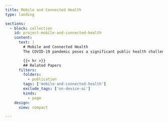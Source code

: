 ```yaml
---
title: Mobile and Connected Health
type: landing

sections:
  - block: collection
    id: project-mobile-and-connected-health
    content:
      text: |
        # Mobile and Connected Health
        The COVID-19 pandemic poses a significant public health challenge, with the potential to overwhelm the healthcare system due to the high number of hospital visits. To address this issue, we are developing mobile sensing and AI techniques that allow individuals to self-evaluate possible COVID-19 infections at home using their smartphones. Our goal is to enable low-cost self-assessment and avoid unnecessary hospital visits by identifying other diseases that share similar symptoms with COVID-19, such as fever and shortness of breath. This research is urgently needed to alleviate the strain on the healthcare system and preserve medical resources for hospitalized patients, especially considering the rapid spread of the virus across the United States.

        {{< hr >}}
        ## Related Papers
      filters:
        folders:
          - publication
        tags: ['mobile-and-connected-health'] 
        exclude_tags: ['on-device-ai']
        kinds:
          - page
    design:
      view: compact

---
```

